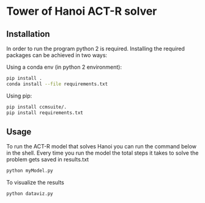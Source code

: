 # Tower of Hanoi ACT-R solver

## Installation

In order to run the program python 2 is required.
Installing the required packages can be achieved in two ways:


Using a conda env (in python 2 environment):
```bash
pip install .
conda install --file requirements.txt
```
Using pip:
```bash
pip install ccmsuite/.
pip install requirements.txt
```

## Usage
To run the ACT-R model that solves Hanoi you can run the command below in the shell.
Every time you run the model the total steps it takes to solve the problem gets saved in results.txt
```bash
python myModel.py
```

To visualize the results
```bash
python dataviz.py
```

